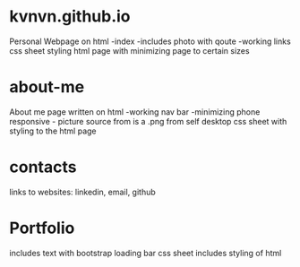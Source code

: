 
# kvnvn.github.io
Personal Webpage on html
-index 
-includes photo with qoute 
-working links
css sheet styling html page with minimizing page to certain sizes
# about-me
 About me page written on html 
        -working nav bar
        -minimizing phone responsive
        - picture source from is a .png from self desktop
 css sheet with styling to the  html page 
# contacts
links to websites: linkedin, email, github

# Portfolio 
includes text with bootstrap loading bar 
css sheet includes styling of html
